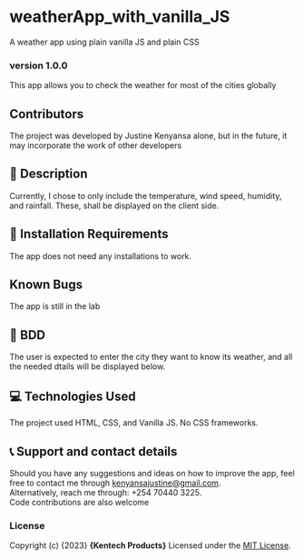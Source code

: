 # weatherApp_with_vanilla_JS
A weather app using plain vanilla JS and plain CSS
### version 1.0.0
This app allows you to check the weather for most of the cities globally
## Contributors
The project was developed by Justine Kenyansa alone, but in the future, it may incorporate the work of other developers
## :flashlight: Description
Currently, I chose to only include the temperature, wind speed, humidity, and rainfall. These, shall be displayed on the client side.
## :pushpin: Installation Requirements
The app does not need any installations to work.
## Known Bugs
<!-- There are no known bugs. -->
The app is still in the lab
## :pushpin: BDD
The user is expected to enter the city they want to know its weather, and all the needed dtails will be displayed below.
## :computer: Technologies Used
 The project used HTML, CSS, and Vanilla JS. No CSS frameworks.
 ## :telephone_receiver: Support and contact details
Should you have any suggestions and ideas on how to improve the app, feel free to contact me through kenyansajustine@gmail.com. <br>
Alternatively, reach me through: +254 70440 3225. <br>
Code contributions are also welcome
### License
Copyright (c) {2023} **{Kentech Products}**
Licensed under the [MIT License](LICENSE).
